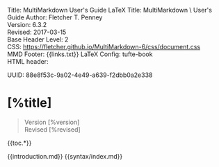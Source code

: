 Title:	MultiMarkdown User's Guide
LaTeX Title: MultiMarkdown \\ User's Guide
Author:	Fletcher T. Penney  
Version:	6.3.2  
Revised:	2017-03-15  
Base Header Level:	2  
CSS:	https://fletcher.github.io/MultiMarkdown-6/css/document.css   
MMD Footer:	{{links.txt}}
LaTeX Config:	tufte-book  
HTML header:	<script type="text/javascript" src="https://cdnjs.cloudflare.com/ajax/libs/mathjax/2.7.2/MathJax.js?config=TeX-AMS-MML_HTMLorMML"></script>
<link rel="stylesheet" href="http://cdnjs.cloudflare.com/ajax/libs/highlight.js/9.12.0/styles/default.min.css">
<script type="text/javascript" src="http://cdnjs.cloudflare.com/ajax/libs/highlight.js/9.12.0/highlight.min.js"></script>
<script>hljs.initHighlightingOnLoad();</script>
UUID:	88e8f53c-9a02-4e49-a639-f2dbb0a2e338


# [%title] #

> Version [%version]    
> Revised [%revised]  

{{toc.*}}

{{introduction.md}}
{{syntax/index.md}}
